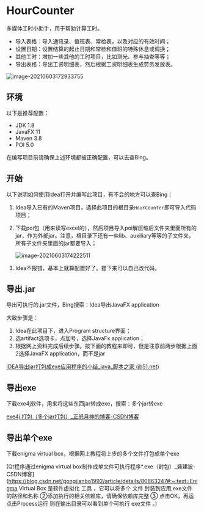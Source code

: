 # HourCounter
 多媒体工时小助手，用于帮助计算工时。

- 导入表格：导入通讯录、值班表、常检表，以及对应的有效时间；
- 设置日期：设置结算的起止日期和常检和值班的特殊休息或调换；
- 其他工时：增加一些其他的工时项目，比如测光、参与抽查等等；
- 导出表格：导出工资明细表，然后根据工资明细表生成劳务发放表。

![image-20210603172933755](C:\Users\18196\AppData\Roaming\Typora\typora-user-images\image-20210603172933755.png)



## 环境

以下是推荐配置：

- JDK 1.8
- JavaFX 11
- Maven 3.8
- POI 5.0

在编写项目前请确保上述环境都被正确配置，可以去查Bing。



## 开始

以下说明如何使用Idea打开并编写此项目，有不会的地方可以查Bing：

1. Idea导入已有的Maven项目，选择此项目的根目录`HourCounter`即可导入代码项目；

2. 下载poi包（用来读写excel的），然后项目导入poi解压缩后文件夹里面所有的jar，作为外部jar。注意，根目录下还有一些lib、auxiliary等等的子文件夹，所有子文件夹里面的jar都要导入；

   ![image-20210603174222511](C:\Users\18196\AppData\Roaming\Typora\typora-user-images\image-20210603174222511.png)

3. Idea不报错，基本上就算配置好了。接下来可以自己改代码。



## 导出.jar

导出可执行的.jar文件，Bing搜索：Idea导出JavaFX application

大致步骤是：

1. Idea在此项目下，进入Program structure界面；
2. 选artifact选项卡，点加号，选择JavaFx application；
3. 根据网上资料完成后续步骤。按下面的教程来即可，但是注意前两步根据上面2选择JavaFX application，而不是jar

[IDEA导出jar打包成exe应用程序的小结_java_脚本之家 (jb51.net)](https://www.jb51.net/article/194317.htm)

## 导出exe

下载exe4j软件，用来将这些东西jar转成exe，搜索：多个jar转exe

[exe4j 打包（多个jar打包）_正怒月神的博客-CSDN博客](https://blog.csdn.net/hanjun0612/article/details/100665263)



## 导出单个exe

下载enigma virtual box，根据网上教程将上步的多个文件打包成单个exe

[Qt程序通过enigma virtual box制作成单文件可执行程序*.exe（封包）_龚建波-CSDN博客](https://blog.csdn.net/gongjianbo1992/article/details/80863247#:~:text=Enigma Virtual Box 是软件虚拟化 工具 ，它可以将多个 文件 封装到应用,exe文件 的路径和名称 ②添加执行的相关依赖库，请确保依赖库完整 ③ 点击OK，再运点击Process运行 则在输出目录可以看到单个可执行 exe文件 。)

